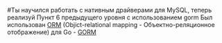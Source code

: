#Ты научился работать с нативным драйверами для MySQL, теперь реализуй Пункт 6 предыдущего уровня с использованием gorm
Был использован [ORM](https://en.wikipedia.org/wiki/Object%E2%80%93relational_mapping) (Objict-relational mapping - Объектно-реляционное отображение) для Go - [GORM](https://gorm.io/)